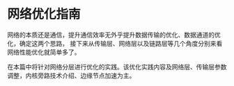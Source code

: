 # 网络优化指南

网络的本质还是通信，提升通信效率无外乎提升数据传输的优化、数据通道的优化，确定这两个思路， 接下来从传输层、网络层以及链路层等几个角度分别来看网络性能优化就简单多了。

在本篇中将针对网络分层进行优化的实践。该优化实践内容及网络层、传输层参数调整，内核旁路技术介绍、边缘节点加速为主。

